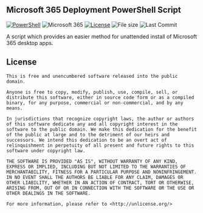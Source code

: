 ## Microsoft 365 Deployment PowerShell Script
[![PowerShell](https://img.shields.io/badge/-PowerShell-_?style=flat-square&logo=powershell&color=blue&logoColor=white)](https://docs.microsoft.com/de-de/powershell/scripting/overview?view=powershell-7) ![Microsoft 365](https://img.shields.io/badge/-Microsoft%20365-_?style=flat-square&logo=microsoft%20office&color=red&logoColor=white) [![License](https://img.shields.io/github/license/vantriel/office365-deploy-poshscript?style=flat-square)](https://unlicense.org/) ![File size](https://img.shields.io/github/languages/code-size/vantriel/office365-deploy-poshscript?color=blue&style=flat-square) ![Last Commit](https://img.shields.io/github/last-commit/vantriel/m365-deploy-poshscript?style=flat-square)

A script which provides an easier method for unattended install of Microsoft 365 desktop apps.

## License
```
This is free and unencumbered software released into the public domain.

Anyone is free to copy, modify, publish, use, compile, sell, or
distribute this software, either in source code form or as a compiled
binary, for any purpose, commercial or non-commercial, and by any
means.

In jurisdictions that recognize copyright laws, the author or authors
of this software dedicate any and all copyright interest in the
software to the public domain. We make this dedication for the benefit
of the public at large and to the detriment of our heirs and
successors. We intend this dedication to be an overt act of
relinquishment in perpetuity of all present and future rights to this
software under copyright law.

THE SOFTWARE IS PROVIDED "AS IS", WITHOUT WARRANTY OF ANY KIND,
EXPRESS OR IMPLIED, INCLUDING BUT NOT LIMITED TO THE WARRANTIES OF
MERCHANTABILITY, FITNESS FOR A PARTICULAR PURPOSE AND NONINFRINGEMENT.
IN NO EVENT SHALL THE AUTHORS BE LIABLE FOR ANY CLAIM, DAMAGES OR
OTHER LIABILITY, WHETHER IN AN ACTION OF CONTRACT, TORT OR OTHERWISE,
ARISING FROM, OUT OF OR IN CONNECTION WITH THE SOFTWARE OR THE USE OR
OTHER DEALINGS IN THE SOFTWARE.

For more information, please refer to <http://unlicense.org/>
```
